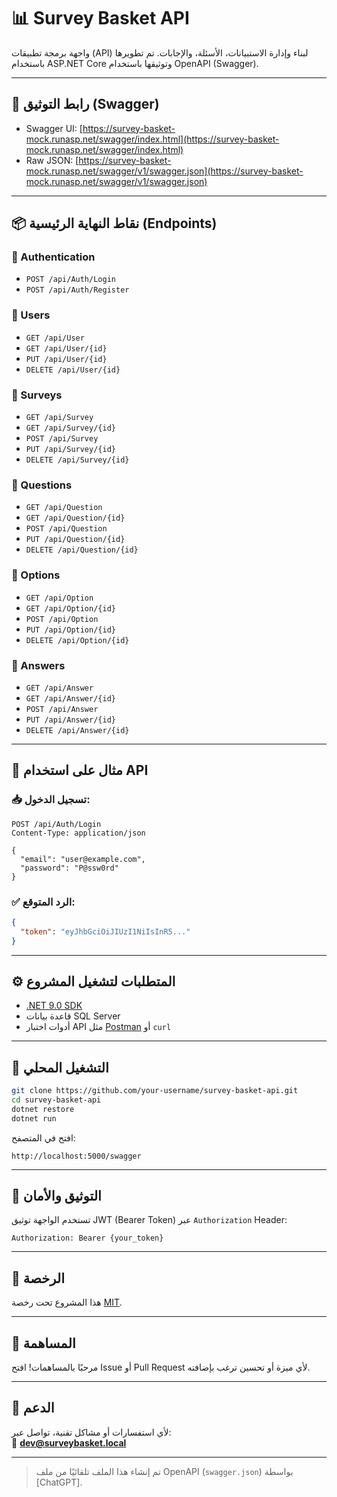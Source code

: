 
# 📊 Survey Basket API

واجهة برمجة تطبيقات (API) لبناء وإدارة الاستبيانات، الأسئلة، والإجابات. تم تطويرها باستخدام ASP.NET Core وتوثيقها باستخدام OpenAPI (Swagger).

---

## 🔗 رابط التوثيق (Swagger)

- Swagger UI: [https://survey-basket-mock.runasp.net/swagger/index.html](https://survey-basket-mock.runasp.net/swagger/index.html)
- Raw JSON: [https://survey-basket-mock.runasp.net/swagger/v1/swagger.json](https://survey-basket-mock.runasp.net/swagger/v1/swagger.json)

---

## 📦 نقاط النهاية الرئيسية (Endpoints)

### 🔹 Authentication
- `POST /api/Auth/Login`
- `POST /api/Auth/Register`

### 🔹 Users
- `GET /api/User`
- `GET /api/User/{id}`
- `PUT /api/User/{id}`
- `DELETE /api/User/{id}`

### 🔹 Surveys
- `GET /api/Survey`
- `GET /api/Survey/{id}`
- `POST /api/Survey`
- `PUT /api/Survey/{id}`
- `DELETE /api/Survey/{id}`

### 🔹 Questions
- `GET /api/Question`
- `GET /api/Question/{id}`
- `POST /api/Question`
- `PUT /api/Question/{id}`
- `DELETE /api/Question/{id}`

### 🔹 Options
- `GET /api/Option`
- `GET /api/Option/{id}`
- `POST /api/Option`
- `PUT /api/Option/{id}`
- `DELETE /api/Option/{id}`

### 🔹 Answers
- `GET /api/Answer`
- `GET /api/Answer/{id}`
- `POST /api/Answer`
- `PUT /api/Answer/{id}`
- `DELETE /api/Answer/{id}`

---

## 🧪 مثال على استخدام API

### 📥 تسجيل الدخول:

```http
POST /api/Auth/Login
Content-Type: application/json

{
  "email": "user@example.com",
  "password": "P@ssw0rd"
}
```

### ✅ الرد المتوقع:

```json
{
  "token": "eyJhbGciOiJIUzI1NiIsInR5..."
}
```

---

## ⚙️ المتطلبات لتشغيل المشروع

- [.NET 9.0 SDK](https://dotnet.microsoft.com/en-us/download)
- قاعدة بيانات SQL Server
- أدوات اختبار API مثل [Postman](https://www.postman.com/) أو `curl`

---

## 🚀 التشغيل المحلي

```bash
git clone https://github.com/your-username/survey-basket-api.git
cd survey-basket-api
dotnet restore
dotnet run
```

افتح في المتصفح:
```
http://localhost:5000/swagger
```

---

## 🔐 التوثيق والأمان

تستخدم الواجهة توثيق JWT (Bearer Token) عبر `Authorization` Header:

```http
Authorization: Bearer {your_token}
```

---

## 📄 الرخصة

هذا المشروع تحت رخصة [MIT](LICENSE).

---

## 🤝 المساهمة

مرحبًا بالمساهمات! افتح Issue أو Pull Request لأي ميزة أو تحسين ترغب بإضافته.

---

## 📧 الدعم

لأي استفسارات أو مشاكل تقنية، تواصل عبر:  
📩 **dev@surveybasket.local**

---

> تم إنشاء هذا الملف تلقائيًا من ملف OpenAPI (`swagger.json`) بواسطة [ChatGPT].
